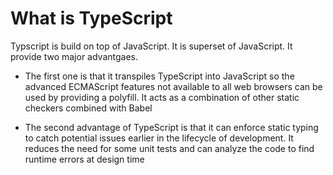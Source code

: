# What is TypeScript

Typscript is build on top of JavaScript. It is superset of JavaScript. It provide two major advantgaes.

-  The first one is that it transpiles TypeScript into JavaScript so the advanced ECMAScript features not available to all web browsers can be used by providing a polyfill. It acts as a combination of other static checkers combined with Babel

- The second advantage of TypeScript is that it can enforce static typing to catch potential issues earlier in the lifecycle of development. It reduces the need for some unit tests and can analyze the code to find runtime errors at design time


